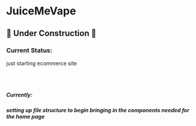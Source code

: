 # JuiceMeVape
## :hammer: Under Construction :hammer:

<p><h3>Current Status:</h3> just starting ecommerce site</p> <br></br>
<p><h5>Currently:<h5> setting up file structure to begin bringing in the components needed for the home page</>

